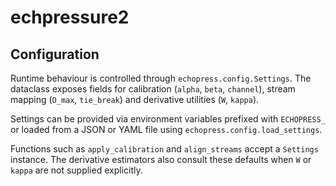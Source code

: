 # echpressure2

## Configuration

Runtime behaviour is controlled through `echopress.config.Settings`. The dataclass
exposes fields for calibration (`alpha`, `beta`, `channel`), stream mapping
(`O_max`, `tie_break`) and derivative utilities (`W`, `kappa`).

Settings can be provided via environment variables prefixed with `ECHOPRESS_`
or loaded from a JSON or YAML file using `echopress.config.load_settings`.

Functions such as `apply_calibration` and `align_streams` accept a `Settings`
instance. The derivative estimators also consult these defaults when `W` or
`kappa` are not supplied explicitly.

